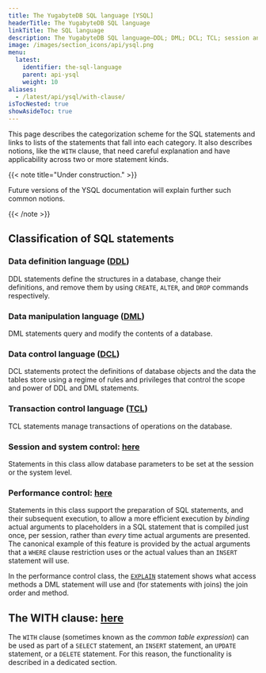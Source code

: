 ```yaml
---
title: The YugabyteDB SQL language [YSQL]
headerTitle: The YugabyteDB SQL language
linkTitle: The SQL language
description: The YugabyteDB SQL language—DDL; DML; DCL; TCL; session and system control; performance control
image: /images/section_icons/api/ysql.png
menu:
  latest:
    identifier: the-sql-language
    parent: api-ysql
    weight: 10
aliases:
  - /latest/api/ysql/with-clause/
isTocNested: true
showAsideToc: true
---
```


This page describes the categorization scheme for the SQL statements and links to lists of the statements that fall into each category. It also describes notions, like the `WITH` clause, that need careful explanation and have applicability across two or more statement kinds.

{{< note title="Under construction." >}}

Future versions of the YSQL documentation will explain further such common notions.

{{< /note >}}

## Classification of SQL statements

### Data definition language ([DDL](./statements/#data-definition-language-ddl))

DDL statements define the structures in a database, change their definitions, and remove them by using `CREATE`, `ALTER`, and `DROP` commands respectively.

### Data manipulation language ([DML](./statements/#data-manipulation-language-dml))

DML statements query and modify the contents of a database.

### Data control language ([DCL](./statements/#data-control-language-dcl))

DCL statements protect the definitions of database objects and the data the tables store using a regime of rules and privileges that control the scope and power of DDL and DML statements.

### Transaction control language ([TCL](./statements/#transaction-control-language-tcl))

TCL statements manage transactions of operations on the database.

### Session and system control: [here](./statements/#session-and-system-control)

Statements in this class allow database parameters to be set at the session or the system level.

### Performance control: [here](./statements/#performance-control)

Statements in this class support the preparation of SQL statements, and their subsequent execution, to allow a more efficient execution by _binding_ actual arguments to placeholders in a SQL statement that is compiled just once, per session, rather than _every_ time actual arguments are presented. The canonical example of this feature is provided by the actual arguments that a `WHERE` clause restriction uses or the actual values than an `INSERT` statement will use.

In the performance control class, the [`EXPLAIN`](./statements/perf_explain/) statement shows what access methods a DML statement will use and (for statements with joins) the join order and method.

## The WITH clause: [here](./with-clause)

The `WITH` clause (sometimes known as the _common table expression_) can be used as part of a `SELECT` statement, an `INSERT` statement, an `UPDATE` statement, or a `DELETE` statement. For this reason, the functionality is described in a dedicated section.